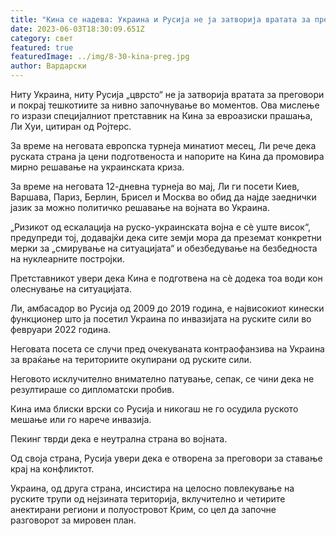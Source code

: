 ```yaml
---
title: "Кина се надева: Украина и Русија не ја затворија вратата за преговори"
date: 2023-06-03T18:30:09.651Z
category: свет
featured: true
featuredImage: ../img/8-30-kina-preg.jpg
author: Вардарски
---
```

Ниту Украина, ниту Русија „цврсто“ не ја затворија вратата за преговори и покрај тешкотиите за нивно започнување во моментов. Ова мислење го изрази специјалниот претставник на Кина за евроазиски прашања, Ли Хуи, цитиран од Ројтерс.

За време на неговата европска турнеја минатиот месец, Ли рече дека руската страна ја цени подготвеноста и напорите на Кина да промовира мирно решавање на украинската криза.

За време на неговата 12-дневна турнеја во мај, Ли ги посети Киев, Варшава, Париз, Берлин, Брисел и Москва во обид да најде заеднички јазик за можно политичко решавање на војната во Украина.

„Ризикот од ескалација на руско-украинската војна е сè уште висок“, предупреди тој, додавајќи дека сите земји мора да преземат конкретни мерки за „смирување на ситуацијата“ и обезбедување на безбедноста на нуклеарните постројки.

Претставникот увери дека Кина е подготвена на сè додека тоа води кон олеснување на ситуацијата.

Ли, амбасадор во Русија од 2009 до 2019 година, е највисокиот кинески функционер што ја посетил Украина по инвазијата на руските сили во февруари 2022 година.

Неговата посета се случи пред очекуваната контраофанзива на Украина за враќање на териториите окупирани од руските сили.

Неговото исклучително внимателно патување, сепак, се чини дека не резултираше со дипломатски пробив.

Кина има блиски врски со Русија и никогаш не го осудила руското мешање или го нарече инвазија.

Пекинг тврди дека е неутрална страна во војната.

Од своја страна, Русија увери дека е отворена за преговори за ставање крај на конфликтот.

Украина, од друга страна, инсистира на целосно повлекување на руските трупи од нејзината територија, вклучително и четирите анектирани региони и полуостровот Крим, со цел да започне разговорот за мировен план.